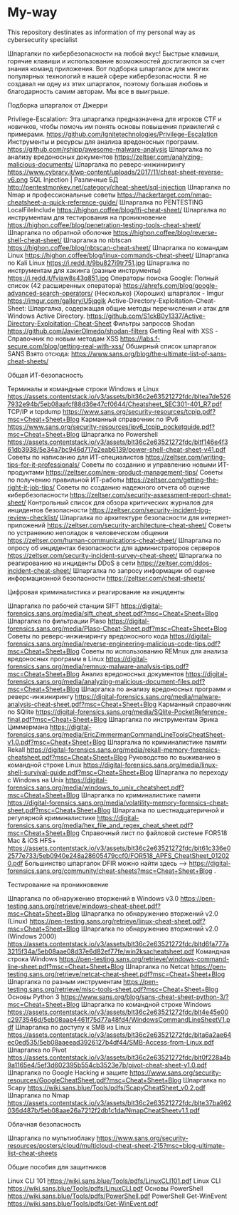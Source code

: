 # My-way
This repository destinates as information of my personal way as cybersecurity specialist

Шпаргалки по кибербезопасности на любой вкус!
Быстрые клавиши, горячие клавиши и использование возможностей достигаются за счет знания команд приложения. 
Вот подборка шпаргалок для многих популярных технологий в нашей сфере кибербезопасности.
Я не создавал ни одну из этих шпаргалок, поэтому большая любовь и благодарность самим авторам. Мы все в выигрыше.


Подборка шпаргалок от Джерри

Privilege-Escalation: Эта шпаргалка предназначена для игроков CTF и новичков, чтобы помочь им понять основы повышения привилегий с примерами. https://github.com/Ignitetechnologies/Privilege-Escalation
Инструменты и ресурсы для анализа вредоносных программ. https://github.com/rshipp/awesome-malware-analysis
Шпаргалка по анализу вредоносных документов https://zeltser.com/analyzing-malicious-documents/
Шпаргалка по реверс-инжинирингу https://www.cybrary.it/wp-content/uploads/2017/11/cheat-sheet-reverse-v6.png
SQL Injection | Различные БД http://pentestmonkey.net/category/cheat-sheet/sql-injection
Шпаргалка по Nmap и профессиональные советы https://hackertarget.com/nmap-cheatsheet-a-quick-reference-guide/
Шпаргалка по PENTESTING LocalFileInclude https://highon.coffee/blog/lfi-cheat-sheet/
Шпаргалка по инструментам для тестирования на проникновение https://highon.coffee/blog/penetration-testing-tools-cheat-sheet/
Шпаргалка по обратной оболочке https://highon.coffee/blog/reverse-shell-cheat-sheet/
Шпаргалка по nbtscan https://highon.coffee/blog/nbtscan-cheat-sheet/
Шпаргалка по командам Linux https://highon.coffee/blog/linux-commands-cheat-sheet/
Шпаргалка по Kali Linux https://i.redd.it/9bu827i9tr751.jpg
Шпаргалка по инструментам для хакинга (разные инструменты) https://i.redd.it/fviaw8s43q851.jpg
Операторы поиска Google: Полный список (42 расширенных оператора) https://ahrefs.com/blog/google-advanced-search-operators/
(Несколько) (Хороших) шпаргалок - Imgur https://imgur.com/gallery/U5jqgik
Active-Directory-Exploitation-Cheat-Sheet: Шпаргалка, содержащая общие методы перечисления и атак для Windows Active Directory. https://github.com/S1ckB0y1337/Active-Directory-Exploitation-Cheat-Sheet
Фильтры запросов Shodan https://github.com/JavierOlmedo/shodan-filters
Getting Real with XSS - Справочник по новым методам XSS https://labs.f-secure.com/blog/getting-real-with-xss/
Обширный список шпаргалок SANS Взято отсюда: https://www.sans.org/blog/the-ultimate-list-of-sans-cheat-sheets/


Общая ИТ-безопасность

Терминалы и командные строки Windows и Linux https://assets.contentstack.io/v3/assets/blt36c2e63521272fdc/bltea7de5267932e94b/5eb08aafcf88d36e47cf0644/Cheatsheet_SEC301-401_R7.pdf
TCP/IP и tcpdump https://www.sans.org/security-resources/tcpip.pdf?msc=Cheat+Sheet+Blog
Карманный справочник по IPv6 https://www.sans.org/security-resources/ipv6_tcpip_pocketguide.pdf?msc=Cheat+Sheet+Blog
Шпаргалка по Powershell https://assets.contentstack.io/v3/assets/blt36c2e63521272fdc/bltf146e4f361db3938/5e34a7bc946d717e2eab6139/power-shell-cheat-sheet-v41.pdf
Советы по написанию для ИТ-специалистов https://zeltser.com/writing-tips-for-it-professionals/
Советы по созданию и управлению новыми ИТ-продуктами https://zeltser.com/new-product-management-tips/
Советы по получению правильной ИТ-работы https://zeltser.com/getting-the-right-it-job-tips/
Советы по созданию надежного отчета об оценке кибербезопасности https://zeltser.com/security-assessment-report-cheat-sheet/
Контрольный список для обзора критических журналов для инцидентов безопасности https://zeltser.com/security-incident-log-review-checklist/
Шпаргалка по архитектуре безопасности для интернет-приложений https://zeltser.com/security-architecture-cheat-sheet/
Советы по устранению неполадок в человеческом общении https://zeltser.com/human-communications-cheat-sheet/
Шпаргалка по опросу об инцидентах безопасности для администраторов серверов https://zeltser.com/security-incident-survey-cheat-sheet/
Шпаргалка по реагированию на инциденты DDoS в сети https://zeltser.com/ddos-incident-cheat-sheet/
Шпаргалка по запросу информации об оценке информационной безопасности https://zeltser.com/cheat-sheets/


Цифровая криминалистика и реагирование на инциденты

Шпаргалка по рабочей станции SIFT https://digital-forensics.sans.org/media/sift_cheat_sheet.pdf?msc=Cheat+Sheet+Blog
Шпаргалка по фильтрации Plaso https://digital-forensics.sans.org/media/Plaso-Cheat-Sheet.pdf?msc=Cheat+Sheet+Blog
Советы по реверс-инжинирингу вредоносного кода https://digital-forensics.sans.org/media/reverse-engineering-malicious-code-tips.pdf?msc=Cheat+Sheet+Blog
Советы по использованию REMnux для анализа вредоносных программ в Linux https://digital-forensics.sans.org/media/remnux-malware-analysis-tips.pdf?msc=Cheat+Sheet+Blog
Анализ вредоносных документов https://digital-forensics.sans.org/media/analyzing-malicious-document-files.pdf?msc=Cheat+Sheet+Blog
Шпаргалка по анализу вредоносных программ и реверс-инжинирингу https://digital-forensics.sans.org/media/malware-analysis-cheat-sheet.pdf?msc=Cheat+Sheet+Blog
Карманный справочник по SQlite https://digital-forensics.sans.org/media/SQlite-PocketReference-final.pdf?msc=Cheat+Sheet+Blog
Шпаргалка по инструментам Эрика Циммермана https://digital-forensics.sans.org/media/EricZimmermanCommandLineToolsCheatSheet-v1.0.pdf?msc=Cheat+Sheet+Blog
Шпаргалка по криминалистике памяти Rekall https://digital-forensics.sans.org/media/rekall-memory-forensics-cheatsheet.pdf?msc=Cheat+Sheet+Blog
Руководство по выживанию в командной строке Linux https://digital-forensics.sans.org/media/linux-shell-survival-guide.pdf?msc=Cheat+Sheet+Blog
Шпаргалка по переходу с Windows на Unix https://digital-forensics.sans.org/media/windows_to_unix_cheatsheet.pdf?msc=Cheat+Sheet+Blog
Шпаргалка по криминалистике памяти https://digital-forensics.sans.org/media/volatility-memory-forensics-cheat-sheet.pdf?msc=Cheat+Sheet+Blog
Шпаргалка по шестнадцатеричной и регулярной криминалистике https://digital-forensics.sans.org/media/hex_file_and_regex_cheat_sheet.pdf?msc=Cheat+Sheet+Blog
Справочный лист по файловой системе FOR518 Mac & iOS HFS+ https://assets.contentstack.io/v3/assets/blt36c2e63521272fdc/blt61c336e02577e733/5eb0940e248a28605479ccf0/FOR518_APFS_CheatSheet_012020.pdf
Большинство шпаргалок DFIR можно найти здесь --> https://digital-forensics.sans.org/community/cheat-sheets?msc=Cheat+Sheet+Blog .


Тестирование на проникновение

Шпаргалка по обнаружению вторжений в Windows v3.0 https://pen-testing.sans.org/retrieve/windows-cheat-sheet.pdf?msc=Cheat+Sheet+Blog
Шпаргалка по обнаружению вторжений v2.0 (Linux) https://pen-testing.sans.org/retrieve/linux-cheat-sheet.pdf?msc=Cheat+Sheet+Blog
Шпаргалка по обнаружению вторжений v2.0 (Windows 2000) https://assets.contentstack.io/v3/assets/blt36c2e63521272fdc/bltd6fa777a3215f34a/5eb08aae08d37e6d82ef77fe/win2ksacheatsheet.pdf
Командная строка Windows https://pen-testing.sans.org/retrieve/windows-command-line-sheet.pdf?msc=Cheat+Sheet+Blog
Шпаргалка по Netcat https://pen-testing.sans.org/retrieve/netcat-cheat-sheet.pdf?msc=Cheat+Sheet+Blog
Шпаргалка по разным инструментам https://pen-testing.sans.org/retrieve/misc-tools-sheet.pdf?msc=Cheat+Sheet+Blog
Основы Python 3 https://www.sans.org/blog/sans-cheat-sheet-python-3/?msc=Cheat+Sheet+Blog
Шпаргалка по командной строке Windows https://assets.contentstack.io/v3/assets/blt36c2e63521272fdc/blt4e45e00c2973546d/5eb08aae4461f75d77a48fd4/WindowsCommandLineSheetV1.pdf
Шпаргалка по доступу к SMB из Linux https://assets.contentstack.io/v3/assets/blt36c2e63521272fdc/blta6a2ae64ec0ed535/5eb08aaeead3926127b4df44/SMB-Access-from-Linux.pdf
Шпаргалка по Pivot https://assets.contentstack.io/v3/assets/blt36c2e63521272fdc/blt0f228a4b9a1165e4/5ef3d602395b554cb3523e7b/pivot-cheat-sheet-v1.0.pdf
Шпаргалка по Google Hacking и защите https://www.sans.org/security-resources/GoogleCheatSheet.pdf?msc=Cheat+Sheet+Blog
Шпаргалка по Scapy https://wiki.sans.blue/Tools/pdfs/ScapyCheatSheet_v0.2.pdf
Шпаргалка по Nmap https://assets.contentstack.io/v3/assets/blt36c2e63521272fdc/blte37ba962036d487b/5eb08aae26a7212f2db1c1da/NmapCheatSheetv1.1.pdf


Облачная безопасность

Шпаргалка по мультиоблаку https://www.sans.org/security-resources/posters/cloud/multicloud-cheat-sheet-215?msc=blog-ultimate-list-cheat-sheets


Общие пособия для защитников

Linux CLI 101 https://wiki.sans.blue/Tools/pdfs/LinuxCLI101.pdf
Linux CLI https://wiki.sans.blue/Tools/pdfs/LinuxCLI.pdf
Основы PowerShell https://wiki.sans.blue/Tools/pdfs/PowerShell.pdf
PowerShell Get-WinEvent https://wiki.sans.blue/Tools/pdfs/Get-WinEvent.pdf
